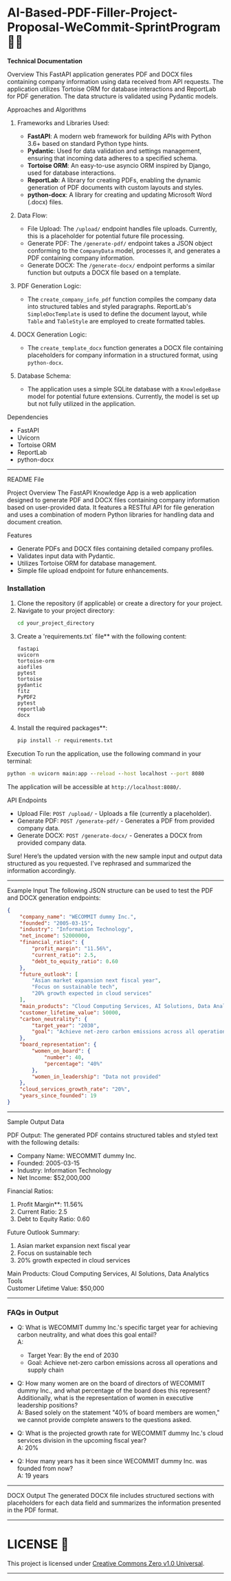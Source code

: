 # AI-Based-PDF-Filler-Project-Proposal-WeCommit-SprintProgram 🤖📝

**Technical Documentation**

Overview
This FastAPI application generates PDF and DOCX files containing company information using data received from API requests. The application utilizes Tortoise ORM for database interactions and ReportLab for PDF generation. The data structure is validated using Pydantic models.

Approaches and Algorithms

1. Frameworks and Libraries Used:
   - **FastAPI**: A modern web framework for building APIs with Python 3.6+ based on standard Python type hints.
   - **Pydantic**: Used for data validation and settings management, ensuring that incoming data adheres to a specified schema.
   - **Tortoise ORM**: An easy-to-use asyncio ORM inspired by Django, used for database interactions.
   - **ReportLab**: A library for creating PDFs, enabling the dynamic generation of PDF documents with custom layouts and styles.
   - **python-docx**: A library for creating and updating Microsoft Word (.docx) files.

2. Data Flow:
   - File Upload: The `/upload/` endpoint handles file uploads. Currently, this is a placeholder for potential future file processing.
   - Generate PDF: The `/generate-pdf/` endpoint takes a JSON object conforming to the `CompanyData` model, processes it, and generates a PDF containing company information.
   - Generate DOCX: The `/generate-docx/` endpoint performs a similar function but outputs a DOCX file based on a template.

3. PDF Generation Logic:
   - The `create_company_info_pdf` function compiles the company data into structured tables and styled paragraphs. ReportLab's `SimpleDocTemplate` is used to define the document layout, while `Table` and `TableStyle` are employed to create formatted tables.

4. DOCX Generation Logic:
   - The `create_template_docx` function generates a DOCX file containing placeholders for company information in a structured format, using `python-docx`.

5. Database Schema:
   - The application uses a simple SQLite database with a `KnowledgeBase` model for potential future extensions. Currently, the model is set up but not fully utilized in the application.

Dependencies
- FastAPI
- Uvicorn
- Tortoise ORM
- ReportLab
- python-docx

---

README File

Project Overview
The FastAPI Knowledge App is a web application designed to generate PDF and DOCX files containing company information based on user-provided data. It features a RESTful API for file generation and uses a combination of modern Python libraries for handling data and document creation.

Features
- Generate PDFs and DOCX files containing detailed company profiles.
- Validates input data with Pydantic.
- Utilizes Tortoise ORM for database management.
- Simple file upload endpoint for future enhancements.

### Installation
1. Clone the repository (if applicable) or create a directory for your project.
2. Navigate to your project directory:
   ```bash
   cd your_project_directory
   ```
3. Create a 'requirements.txt` file** with the following content:
   ```
   fastapi
   uvicorn
   tortoise-orm
   aiofiles
   pytest
   tortoise
   pydantic
   fitz
   PyPDF2
   pytest
   reportlab
   docx
   ```
4. Install the required packages**:
   ```bash
   pip install -r requirements.txt
   ```

Execution
To run the application, use the following command in your terminal:
```cmd
python -m uvicorn main:app --reload --host localhost --port 8080
```
The application will be accessible at `http://localhost:8080/`.

API Endpoints
- Upload File: `POST /upload/` - Uploads a file (currently a placeholder).
- Generate PDF: `POST /generate-pdf/` - Generates a PDF from provided company data.
- Generate DOCX: `POST /generate-docx/` - Generates a DOCX from provided company data.

Sure! Here’s the updated version with the new sample input and output data structured as you requested. I've rephrased and summarized the information accordingly.

---

Example Input
The following JSON structure can be used to test the PDF and DOCX generation endpoints:

```json
{
    "company_name": "WECOMMIT dummy Inc.",
    "founded": "2005-03-15",
    "industry": "Information Technology",
    "net_income": 52000000,
    "financial_ratios": {
        "profit_margin": "11.56%",
        "current_ratio": 2.5,
        "debt_to_equity_ratio": 0.60
    },
    "future_outlook": [
        "Asian market expansion next fiscal year",
        "Focus on sustainable tech",
        "20% growth expected in cloud services"
    ],
    "main_products": "Cloud Computing Services, AI Solutions, Data Analytics Tools",
    "customer_lifetime_value": 50000,
    "carbon_neutrality": {
        "target_year": "2030",
        "goal": "Achieve net-zero carbon emissions across all operations and supply chain"
    },
    "board_representation": {
        "women_on_board": {
            "number": 40,
            "percentage": "40%"
        },
        "women_in_leadership": "Data not provided"
    },
    "cloud_services_growth_rate": "20%",
    "years_since_founded": 19
}
```

---

Sample Output Data

PDF Output: The generated PDF contains structured tables and styled text with the following details:

- Company Name: WECOMMIT dummy Inc.
- Founded: 2005-03-15
- Industry: Information Technology
- Net Income: $52,000,000

Financial Ratios:
1. Profit Margin**: 11.56%
2. Current Ratio: 2.5
3. Debt to Equity Ratio: 0.60

Future Outlook Summary:
1. Asian market expansion next fiscal year
2. Focus on sustainable tech
3. 20% growth expected in cloud services

Main Products: Cloud Computing Services, AI Solutions, Data Analytics Tools  
Customer Lifetime Value: $50,000  

---

### FAQs in Output

- Q: What is WECOMMIT dummy Inc.'s specific target year for achieving carbon neutrality, and what does this goal entail?  
  A: 
  - Target Year: By the end of 2030  
  - Goal: Achieve net-zero carbon emissions across all operations and supply chain  

- Q: How many women are on the board of directors of WECOMMIT dummy Inc., and what percentage of the board does this represent? Additionally, what is the representation of women in executive leadership positions?  
  A: Based solely on the statement "40% of board members are women," we cannot provide complete answers to the questions asked.  

- Q: What is the projected growth rate for WECOMMIT dummy Inc.'s cloud services division in the upcoming fiscal year?  
  A: 20%  

- Q: How many years has it been since WECOMMIT dummy Inc. was founded from now?  
  A: 19 years  

---

DOCX Output
The generated DOCX file includes structured sections with placeholders for each data field and summarizes the information presented in the PDF format.

---

# LICENSE 🪪
This project is licensed under [Creative Commons Zero v1.0 Universal](LICENSE).

---
